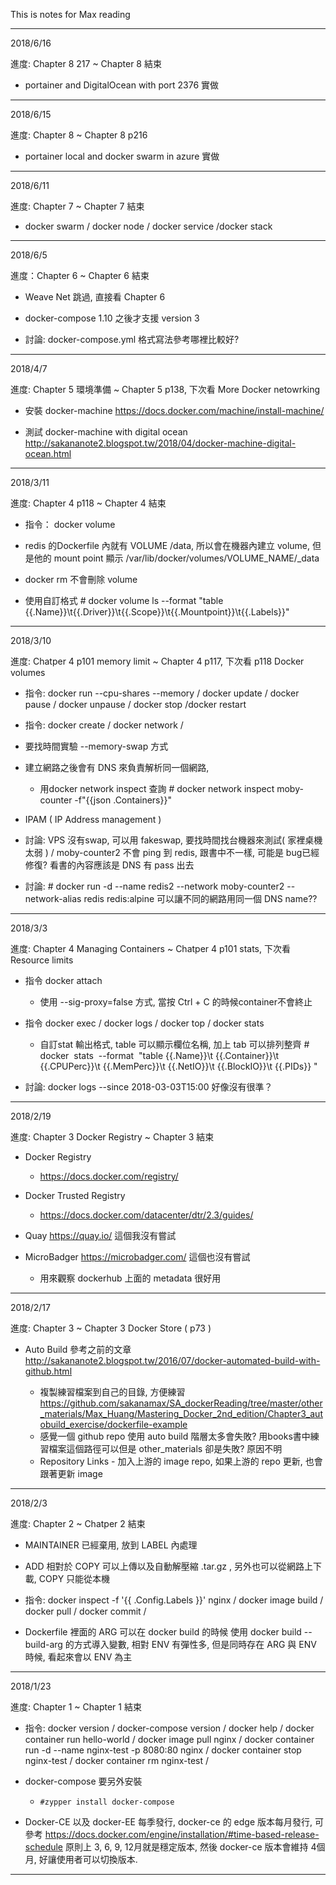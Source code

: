 This is notes for Max reading

-------------------------------------

2018/6/16

進度: Chapter 8 217 ~ Chapter 8 結束

*  portainer and DigitalOcean with port 2376 實做

-------------------------------------

2018/6/15

進度: Chapter 8 ~ Chapter 8 p216

*  portainer local and docker swarm in azure 實做


-------------------------------------

2018/6/11

進度: Chapter 7 ~ Chapter 7 結束

* docker swarm / docker node / docker service /docker stack

-------------------------------------

2018/6/5

進度：Chapter 6 ~ Chapter 6 結束

* Weave Net 跳過, 直接看 Chapter 6

* docker-compose 1.10 之後才支援 version 3

* 討論: docker-compose.yml 格式寫法參考哪裡比較好?


-------------------------------------

2018/4/7

進度: Chapter 5 環境準備 ~ Chapter 5 p138, 下次看 More Docker netowrking

* 安裝 docker-machine  https://docs.docker.com/machine/install-machine/

* 測試 docker-machine with digital ocean http://sakananote2.blogspot.tw/2018/04/docker-machine-digital-ocean.html

-------------------------------------

2018/3/11

進度: Chapter 4 p118 ~ Chapter 4 結束

* 指令： docker volume

* redis 的Dockerfile 內就有 VOLUME /data, 所以會在機器內建立 volume, 但是他的 mount point 顯示 /var/lib/docker/volumes/VOLUME_NAME/_data

* docker rm 不會刪除 volume

* 使用自訂格式 # docker volume ls --format "table {{.Name}}\t{{.Driver}}\t{{.Scope}}\t{{.Mountpoint}}\t{{.Labels}}"

-------------------------------------

2018/3/10

進度: Chatper 4 p101 memory limit ~ Chapter 4 p117, 下次看 p118 Docker volumes

* 指令: docker run --cpu-shares  --memory / docker update / docker pause / docker unpause / docker stop /docker restart

* 指令: docker create / docker network /

* 要找時間實驗 --memory-swap 方式

* 建立網路之後會有 DNS 來負責解析同一個網路, 
	* 用docker network inspect 查詢 # docker network inspect moby-counter -f"{{json .Containers}}"
* IPAM ( IP Address management )

* 討論: VPS 沒有swap, 可以用 fakeswap, 要找時間找台機器來測試( 家裡桌機太弱 ) / moby-counter2 不會 ping 到 redis, 跟書中不一樣, 可能是 bug已經修復? 看書的內容應該是 DNS 有 pass 出去

* 討論: # docker run -d --name redis2 --network moby-counter2 --network-alias redis redis:alpine 可以讓不同的網路用同一個 DNS name??

-------------------------------------

2018/3/3

進度: Chapter 4 Managing Containers ~ Chatper 4 p101 stats, 下次看 Resource limits

* 指令 docker attach
	* 使用 --sig-proxy=false 方式, 當按 Ctrl + C 的時候container不會終止

* 指令 docker exec / docker logs / docker top / docker stats
	* 自訂stat 輸出格式, table 可以顯示欄位名稱, 加上 tab 可以排列整齊 # docker  stats  --format  "table {{.Name}}\t {{.Container}}\t {{.CPUPerc}}\t {{.MemPerc}}\t {{.NetIO}}\t {{.BlockIO}}\t {{.PIDs}} "

* 討論: docker logs --since 2018-03-03T15:00 好像沒有很準？

-------------------------------------

2018/2/19

進度: Chapter 3 Docker Registry ~ Chapter 3 結束

* Docker Registry
	* https://docs.docker.com/registry/

* Docker Trusted Registry
	* https://docs.docker.com/datacenter/dtr/2.3/guides/

* Quay https://quay.io/ 這個我沒有嘗試

* MicroBadger https://microbadger.com/ 這個也沒有嘗試
	* 用來觀察 dockerhub 上面的 metadata 很好用


-------------------------------------

2018/2/17

進度: Chapter 3 ~ Chapter 3 Docker Store ( p73 )

* Auto Build 參考之前的文章 http://sakananote2.blogspot.tw/2016/07/docker-automated-build-with-github.html

	* 複製練習檔案到自己的目錄, 方便練習 https://github.com/sakanamax/SA_dockerReading/tree/master/other_materials/Max_Huang/Mastering_Docker_2nd_edition/Chapter3_autobuild_exercise/dockerfile-example
	* 感覺一個 github repo 使用 auto build 階層太多會失敗? 用books書中練習檔案這個路徑可以但是 other_materials 卻是失敗? 原因不明
	* Repository Links - 加入上游的 image repo, 如果上游的 repo 更新, 也會跟著更新 image


-------------------------------------

2018/2/3

進度: Chapter 2 ~ Chatper 2 結束

* MAINTAINER 已經棄用, 放到 LABEL 內處理

* ADD 相對於 COPY 可以上傳以及自動解壓縮 .tar.gz , 另外也可以從網路上下載, COPY 只能從本機

* 指令: docker inspect -f '{{ .Config.Labels }}' nginx / docker image build / docker pull / docker commit /

* Dockerfile 裡面的 ARG 可以在 docker build 的時候 使用 docker build --build-arg 的方式導入變數, 相對 ENV 有彈性多, 但是同時存在 ARG 與 ENV 時候, 看起來會以 ENV 為主

-------------------------------------

2018/1/23

進度: Chapter 1 ~ Chapter 1 結束

* 指令: docker version / docker-compose version / docker help / docker container run hello-world / docker image pull nginx / docker container run -d --name nginx-test -p 8080:80 nginx / docker container stop nginx-test / docker container rm nginx-test / 

* docker-compose 要另外安裝

	* `#zypper install docker-compose`

* Docker-CE 以及 docker-EE 每季發行, docker-ce 的 edge 版本每月發行, 可參考 https://docs.docker.com/engine/installation/#time-based-release-schedule 原則上 3, 6, 9, 12月就是穩定版本, 然後 docker-ce 版本會維持 4個月, 好讓使用者可以切換版本.

-------------------------------------


